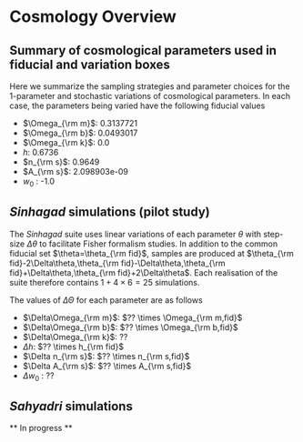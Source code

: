 
# Cosmology Overview
## Summary of cosmological parameters used in fiducial and variation boxes
Here we summarize the sampling strategies and parameter choices for the 1-parameter and stochastic variations of cosmological parameters. In each case, the parameters being varied have the following fiducial values

* $\Omega_{\rm m}$: 0.3137721
* $\Omega_{\rm b}$: 0.0493017
* $\Omega_{\rm k}$: 0.0
* $h$: 0.6736
* $n_{\rm s}$: 0.9649
* $A_{\rm s}$: 2.098903e-09
* $w_0$ : -1.0

## *Sinhagad* simulations (pilot study)
The *Sinhagad* suite uses linear variations of each parameter $\theta$ with step-size $\Delta\theta$ to facilitate Fisher formalism studies. In addition to the common fiducial set $\theta=\theta_{\rm fid}$, samples are produced at
$\theta_{\rm fid}-2\Delta\theta,\theta_{\rm fid}-\Delta\theta,\theta_{\rm fid}+\Delta\theta,\theta_{\rm fid}+2\Delta\theta$. Each realisation of the suite therefore contains $1 + 4\times 6 = 25$ simulations.

The values of $\Delta\Theta$ for each parameter are as follows

* $\Delta\Omega_{\rm m}$: $?? \times \Omega_{\rm m,fid}$
* $\Delta\Omega_{\rm b}$: $?? \times \Omega_{\rm b,fid}$
* $\Delta\Omega_{\rm k}$: ??
* $\Delta h$: $?? \times h_{\rm fid}$
* $\Delta n_{\rm s}$: $?? \times n_{\rm s,fid}$
* $\Delta A_{\rm s}$: $?? \times A_{\rm s,fid}$
* $\Delta w_0$ : ??

## *Sahyadri* simulations
** In progress **

